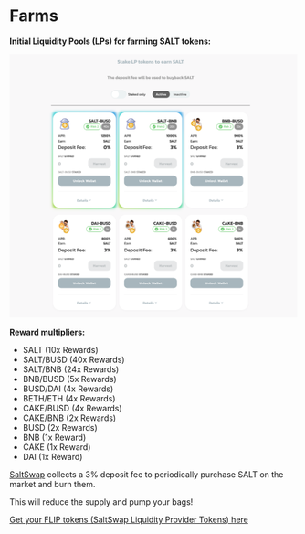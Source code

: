 # Farms

**Initial Liquidity Pools \(LPs\) for farming SALT tokens:**

![SALT Farms](../.gitbook/assets/farms.png)

**Reward multipliers:**

- SALT (10x Rewards)
- SALT/BUSD (40x Rewards)
- SALT/BNB (24x Rewards)
- BNB/BUSD (5x Rewards)
- BUSD/DAI (4x Rewards)
- BETH/ETH (4x Rewards)
- CAKE/BUSD (4x Rewards)
- CAKE/BNB (2x Rewards)
- BUSD (2x Rewards)
- BNB (1x Reward)
- CAKE (1x Reward)
- DAI (1x Reward)

[SaltSwap](https://www.saltswap.finance/farms) collects a 3% deposit fee to periodically purchase SALT on the market and burn them.

This will reduce the supply and pump your bags!

[Get your FLIP tokens \(SaltSwap Liquidity Provider Tokens\) here](https://exchange.saltswap.finance/#/swap)
